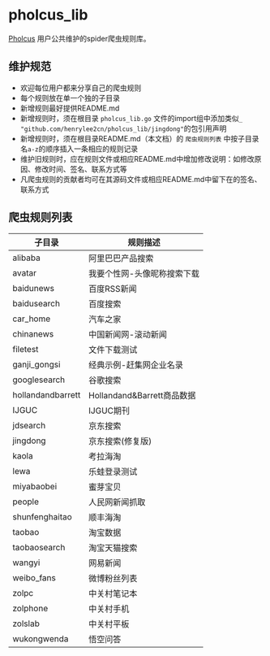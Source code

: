 # pholcus_lib

[Pholcus](https://github.com/henrylee2cn/pholcus) 用户公共维护的spider爬虫规则库。

## 维护规范

- 欢迎每位用户都来分享自己的爬虫规则
- 每个规则放在单一个独的子目录
- 新增规则最好提供README.md
- 新增规则时，须在根目录 `pholcus_lib.go` 文件的import组中添加类似`_ "github.com/henrylee2cn/pholcus_lib/jingdong"`的包引用声明
- 新增规则时，须在根目录README.md（本文档）的 `爬虫规则列表` 中按子目录名`a-z`的顺序插入一条相应的规则记录
- 维护旧规则时，应在规则文件或相应README.md中增加修改说明：如修改原因、修改时间、签名、联系方式等
- 凡爬虫规则的贡献者均可在其源码文件或相应README.md中留下在的签名、联系方式


## 爬虫规则列表

|子目录|规则描述|
|---|---|
|alibaba|阿里巴巴产品搜索|
|avatar|我要个性网-头像昵称搜索下载|
|baidunews|百度RSS新闻|
|baidusearch|百度搜索|
|car_home|汽车之家|
|chinanews|中国新闻网-滚动新闻|
|filetest|文件下载测试|
|ganji_gongsi|经典示例-赶集网企业名录|
|googlesearch|谷歌搜索|
|hollandandbarrett|Hollandand&Barrett商品数据|
|IJGUC|IJGUC期刊|
|jdsearch|京东搜索|
|jingdong|京东搜索(修复版)|
|kaola|考拉海淘|
|lewa|乐蛙登录测试|
|miyabaobei|蜜芽宝贝|
|people|人民网新闻抓取|
|shunfenghaitao|顺丰海淘|
|taobao|淘宝数据|
|taobaosearch|淘宝天猫搜索|
|wangyi|网易新闻|
|weibo_fans|微博粉丝列表|
|zolpc|中关村笔记本|
|zolphone|中关村手机|
|zolslab|中关村平板|
|wukongwenda|悟空问答
